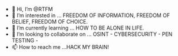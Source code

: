 - 👋 Hi, I’m @RTFM
- 👀 I’m interested in ... FREEDOM OF INFORMATION, FREEDOM OF BELIEF, FREEDOM OF CHOICE.
- 🌱 I’m currently learning ... HOW TO BE ALONE IN LIFE.
- 💞️ I’m looking to collaborate on ... OSINT - CYBERSECURITY - PEN TESTING -
-  📫 How to reach me ...HACK MY BRAIN!

<!---
RTFM is a ✨ special ✨ repository because its `README.md` (this file) appears on your GitHub profile.
You can click the Preview link to take a look at your changes.
--->


      
    

    
